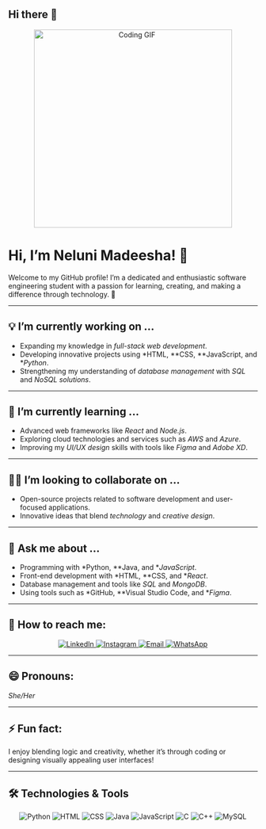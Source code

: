 ## Hi there 👋

<p align="center">
  <img src="https://encrypted-tbn0.gstatic.com/images?q=tbn:ANd9GcQZDuk9LLBqVr4AIGDy5-Mj0aye1KOW2THNub_1wariE1F-7N0nhgANB1iEO5lzaskvq_4&usqp=CAU" alt="Coding GIF" width="400" />
</p>

# Hi, I’m Neluni Madeesha! 👋  

Welcome to my GitHub profile! I’m a dedicated and enthusiastic software engineering student with a passion for learning, creating, and making a difference through technology. 🚀  

---

## 💡 I’m currently working on ...
- Expanding my knowledge in *full-stack web development*.  
- Developing innovative projects using *HTML, **CSS, **JavaScript, and **Python*.  
- Strengthening my understanding of *database management* with *SQL* and *NoSQL solutions*.  

---

## 🌱 I’m currently learning ...
- Advanced web frameworks like *React* and *Node.js*.  
- Exploring cloud technologies and services such as *AWS* and *Azure*.  
- Improving my *UI/UX design* skills with tools like *Figma* and *Adobe XD*.  

---

## 👯‍♀️ I’m looking to collaborate on ...
- Open-source projects related to software development and user-focused applications.  
- Innovative ideas that blend *technology* and *creative design*.  

---

## 💬 Ask me about ...
- Programming with *Python, **Java, and **JavaScript*.  
- Front-end development with *HTML, **CSS, and **React*.  
- Database management and tools like *SQL* and *MongoDB*.  
- Using tools such as *GitHub, **Visual Studio Code, and **Figma*.  

---

## 📧 How to reach me:
<p align="center">
  <a href="https://www.linkedin.com/in/your-linkedin-profile" target="_blank">
    <img src="https://img.shields.io/badge/LinkedIn-0A66C2?style=for-the-badge&logo=linkedin&logoColor=white" alt="LinkedIn" />
  </a>
  <a href="https://www.instagram.com/your-instagram-profile" target="_blank">
    <img src="https://img.shields.io/badge/Instagram-E4405F?style=for-the-badge&logo=instagram&logoColor=white" alt="Instagram" />
  </a>
  <a href="mailto:your-email@example.com">
    <img src="https://img.shields.io/badge/Email-D14836?style=for-the-badge&logo=gmail&logoColor=white" alt="Email" />
  </a>
  <a href="https://wa.me/your-phone-number" target="_blank">
    <img src="https://img.shields.io/badge/WhatsApp-25D366?style=for-the-badge&logo=whatsapp&logoColor=white" alt="WhatsApp" />
  </a>
</p>

---

## 😄 Pronouns:
*She/Her*

---

## ⚡ Fun fact:
I enjoy blending logic and creativity, whether it’s through coding or designing visually appealing user interfaces!  

---

## 🛠️ Technologies & Tools
<p align="center">
  <img src="https://img.shields.io/badge/Python-3776AB?style=for-the-badge&logo=python&logoColor=white" alt="Python" />
  <img src="https://img.shields.io/badge/HTML-E34F26?style=for-the-badge&logo=html5&logoColor=white" alt="HTML" />
  <img src="https://img.shields.io/badge/CSS-1572B6?style=for-the-badge&logo=css3&logoColor=white" alt="CSS" />
  <img src="https://img.shields.io/badge/Java-007396?style=for-the-badge&logo=java&logoColor=white" alt="Java" />
  <img src="https://img.shields.io/badge/JavaScript-F7DF1E?style=for-the-badge&logo=javascript&logoColor=black" alt="JavaScript" />
  <img src="https://img.shields.io/badge/C-00599C?style=for-the-badge&logo=c&logoColor=white" alt="C" />
  <img src="https://img.shields.io/badge/C%2B%2B-00599C?style=for-the-badge&logo=c%2B%2B&logoColor=white" alt="C++" />
  <img src="https://img.shields.io/badge/MySQL-4479A1?style=for-the-badge&logo=mysql&logoColor=white" alt="MySQL" />
</p>
